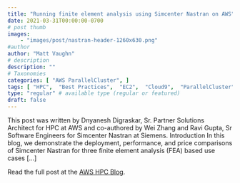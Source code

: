 ```yaml
---
title: "Running finite element analysis using Simcenter Nastran on AWS"
date: 2021-03-31T00:00:00-0700
# post thumb
images:
    - "images/post/nastran-header-1260x630.png"
#author
author: "Matt Vaughn"
# description
description: ""
# Taxonomies
categories: [ "AWS ParallelCluster", ]
tags: [ "HPC",  "Best Practices",  "EC2",  "Cloud9",  "ParallelCluster",  "hpcblog", ]
type: "regular" # available type (regular or featured)
draft: false
---
```


This post was written by Dnyanesh Digraskar, Sr. Partner Solutions Architect for HPC at AWS and co-authored by Wei Zhang and Ravi Gupta, Sr Software Engineers for Simcenter Nastran at Siemens. Introduction In this blog, we demonstrate the deployment, performance, and price comparisons of Simcenter Nastran for three finite element analysis (FEA) based use cases […]

Read the full post at the [AWS HPC Blog](https://aws.amazon.com/blogs/hpc/running-finite-element-analysis-using-simcenter-nastran-on-aws/).

